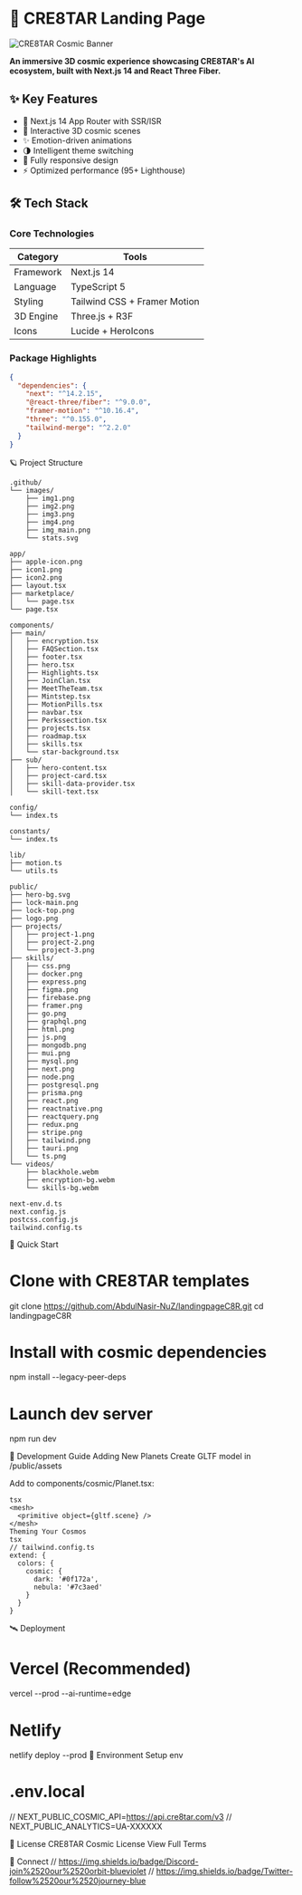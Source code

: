 # 🌌 CRE8TAR Landing Page

![CRE8TAR Cosmic Banner](https://raw.githubusercontent.com/AbdulNasir-NuZ/landingpageC8R/main/public/cre8tar-banner.jpg)

**An immersive 3D cosmic experience showcasing CRE8TAR's AI ecosystem, built with Next.js 14 and React Three Fiber.**

## ✨ Key Features

- 🚀 Next.js 14 App Router with SSR/ISR
- 🌠 Interactive 3D cosmic scenes
- ✨ Emotion-driven animations
- 🌗 Intelligent theme switching
- 📱 Fully responsive design
- ⚡ Optimized performance (95+ Lighthouse)

## 🛠 Tech Stack

### Core Technologies
| Category | Tools |
|----------|-------|
| Framework | Next.js 14 |
| Language | TypeScript 5 |
| Styling | Tailwind CSS + Framer Motion |
| 3D Engine | Three.js + R3F |
| Icons | Lucide + HeroIcons |

### Package Highlights
```json
{
  "dependencies": {
    "next": "^14.2.15",
    "@react-three/fiber": "^9.0.0",
    "framer-motion": "^10.16.4",
    "three": "^0.155.0",
    "tailwind-merge": "^2.2.0"
  }
}

```
🪐 Project Structure

```
.github/
└── images/
    ├── img1.png
    ├── img2.png
    ├── img3.png
    ├── img4.png
    ├── img_main.png
    └── stats.svg

app/
├── apple-icon.png
├── icon1.png
├── icon2.png
├── layout.tsx
├── marketplace/
│   └── page.tsx
└── page.tsx

components/
├── main/
│   ├── encryption.tsx
│   ├── FAQSection.tsx
│   ├── footer.tsx
│   ├── hero.tsx
│   ├── Highlights.tsx
│   ├── JoinClan.tsx
│   ├── MeetTheTeam.tsx
│   ├── Mintstep.tsx
│   ├── MotionPills.tsx
│   ├── navbar.tsx
│   ├── Perkssection.tsx
│   ├── projects.tsx
│   ├── roadmap.tsx
│   ├── skills.tsx
│   └── star-background.tsx
├── sub/
│   ├── hero-content.tsx
│   ├── project-card.tsx
│   ├── skill-data-provider.tsx
│   └── skill-text.tsx

config/
└── index.ts

constants/
└── index.ts

lib/
├── motion.ts
└── utils.ts

public/
├── hero-bg.svg
├── lock-main.png
├── lock-top.png
├── logo.png
├── projects/
│   ├── project-1.png
│   ├── project-2.png
│   └── project-3.png
├── skills/
│   ├── css.png
│   ├── docker.png
│   ├── express.png
│   ├── figma.png
│   ├── firebase.png
│   ├── framer.png
│   ├── go.png
│   ├── graphql.png
│   ├── html.png
│   ├── js.png
│   ├── mongodb.png
│   ├── mui.png
│   ├── mysql.png
│   ├── next.png
│   ├── node.png
│   ├── postgresql.png
│   ├── prisma.png
│   ├── react.png
│   ├── reactnative.png
│   ├── reactquery.png
│   ├── redux.png
│   ├── stripe.png
│   ├── tailwind.png
│   ├── tauri.png
│   └── ts.png
└── videos/
    ├── blackhole.webm
    ├── encryption-bg.webm
    └── skills-bg.webm

next-env.d.ts  
next.config.js  
postcss.config.js  
tailwind.config.ts

```

🚀 Quick Start

# Clone with CRE8TAR templates
git clone https://github.com/AbdulNasir-NuZ/landingpageC8R.git
cd landingpageC8R

# Install with cosmic dependencies
npm install --legacy-peer-deps

# Launch dev server
npm run dev

🌟 Development Guide
Adding New Planets
Create GLTF model in /public/assets

Add to components/cosmic/Planet.tsx:
```
tsx
<mesh>
  <primitive object={gltf.scene} />
</mesh>
Theming Your Cosmos
tsx
// tailwind.config.ts
extend: {
  colors: {
    cosmic: {
      dark: '#0f172a',
      nebula: '#7c3aed'
    }
  }
}
```
🛰 Deployment

# Vercel (Recommended)
vercel --prod --ai-runtime=edge

# Netlify
netlify deploy --prod
📡 Environment Setup
env
# .env.local
// NEXT_PUBLIC_COSMIC_API=https://api.cre8tar.com/v3
// NEXT_PUBLIC_ANALYTICS=UA-XXXXXX

📜 License
CRE8TAR Cosmic License
View Full Terms

🌌 Connect
// https://img.shields.io/badge/Discord-join%2520our%2520orbit-blueviolet
// https://img.shields.io/badge/Twitter-follow%2520our%2520journey-blue





